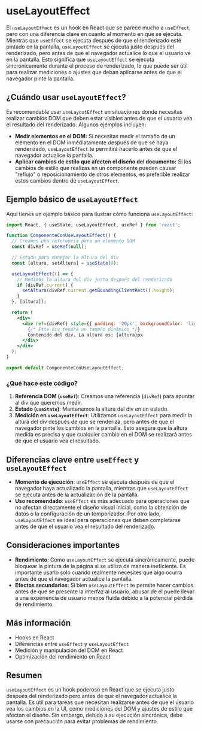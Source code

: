 # useLayoutEffect

El `useLayoutEffect` es un hook en React que se parece mucho a `useEffect`, pero con una diferencia clave en cuanto al momento en que se ejecuta. Mientras que `useEffect` se ejecuta después de que el renderizado esté pintado en la pantalla, `useLayoutEffect` se ejecuta justo después del renderizado, pero antes de que el navegador actualice lo que el usuario ve en la pantalla. Esto significa que `useLayoutEffect` se ejecuta sincrónicamente durante el proceso de renderizado, lo que puede ser útil para realizar mediciones o ajustes que deban aplicarse antes de que el navegador pinte la pantalla.

## ¿Cuándo usar `useLayoutEffect`?

Es recomendable usar `useLayoutEffect` en situaciones donde necesitas realizar cambios DOM que deben estar visibles antes de que el usuario vea el resultado del renderizado. Algunos ejemplos incluyen:

- **Medir elementos en el DOM:** Si necesitas medir el tamaño de un elemento en el DOM inmediatamente después de que se haya renderizado, `useLayoutEffect` te permitirá hacerlo antes de que el navegador actualice la pantalla.
- **Aplicar cambios de estilo que afecten el diseño del documento:** Si los cambios de estilo que realizas en un componente pueden causar "reflujo" o reposicionamiento de otros elementos, es preferible realizar estos cambios dentro de `useLayoutEffect`.

## Ejemplo básico de `useLayoutEffect`

Aquí tienes un ejemplo básico para ilustrar cómo funciona `useLayoutEffect`:

```jsx
import React, { useState, useLayoutEffect, useRef } from 'react';

function ComponenteConUseLayoutEffect() {
  // Creamos una referencia para un elemento DOM
  const divRef = useRef(null);

  // Estado para manejar la altura del div
  const [altura, setAltura] = useState(0);

  useLayoutEffect(() => {
    // Medimos la altura del div justo después del renderizado
    if (divRef.current) {
      setAltura(divRef.current.getBoundingClientRect().height);
    }
  }, [altura]);

  return (
    <div>
      <div ref={divRef} style={{ padding: '20px', backgroundColor: 'lightblue' }}>
        {/* Este div tendrá un tamaño dinámico */}
        Contenido del div. La altura es: {altura}px
      </div>
    </div>
  );
}

export default ComponenteConUseLayoutEffect;
```

### ¿Qué hace este código?

1. **Referencia DOM (`useRef`)**: Creamos una referencia (`divRef`) para apuntar al div que queremos medir.
2. **Estado (`useState`)**: Mantenemos la altura del div en un estado.
3. **Medición en `useLayoutEffect`**: Utilizamos `useLayoutEffect` para medir la altura del div después de que se renderiza, pero antes de que el navegador pinte los cambios en la pantalla. Esto asegura que la altura medida es precisa y que cualquier cambio en el DOM se realizará antes de que el usuario vea el resultado.

## Diferencias clave entre `useEffect` y `useLayoutEffect`

- **Momento de ejecución**: `useEffect` se ejecuta después de que el navegador haya actualizado la pantalla, mientras que `useLayoutEffect` se ejecuta antes de la actualización de la pantalla.
- **Uso recomendado**: `useEffect` es más adecuado para operaciones que no afectan directamente el diseño visual inicial, como la obtención de datos o la configuración de un temporizador. Por otro lado, `useLayoutEffect` es ideal para operaciones que deben completarse antes de que el usuario vea el resultado del renderizado.

## Consideraciones importantes

- **Rendimiento**: Como `useLayoutEffect` se ejecuta sincrónicamente, puede bloquear la pintura de la página si se utiliza de manera ineficiente. Es importante usarlo solo cuando realmente necesites que algo ocurra antes de que el navegador actualice la pantalla.
- **Efectos secundarios**: Si bien `useLayoutEffect` te permite hacer cambios antes de que se presente la interfaz al usuario, abusar de él puede llevar a una experiencia de usuario menos fluida debido a la potencial pérdida de rendimiento.

## Más información

- Hooks en React
- Diferencias entre `useEffect` y `useLayoutEffect`
- Medición y manipulación del DOM en React
- Optimización del rendimiento en React

## Resumen

`useLayoutEffect` es un hook poderoso en React que se ejecuta justo después del renderizado pero antes de que el navegador actualice la pantalla. Es útil para tareas que necesitan realizarse antes de que el usuario vea los cambios en la UI, como mediciones del DOM y ajustes de estilo que afectan el diseño. Sin embargo, debido a su ejecución sincrónica, debe usarse con precaución para evitar problemas de rendimiento.